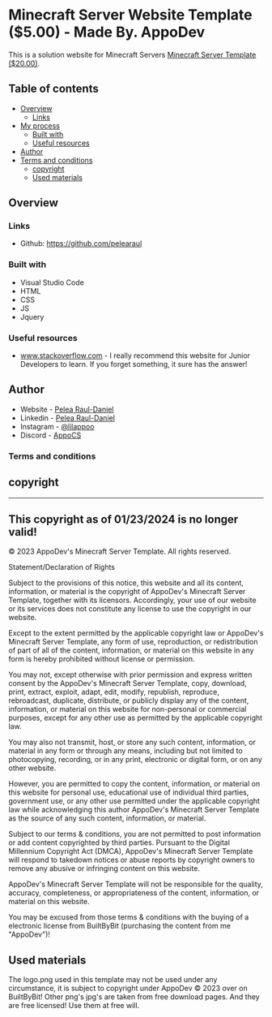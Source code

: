 # Minecraft Server Website Template ($5.00) - Made By. AppoDev

This is a solution website for Minecraft Servers [Minecraft Server Template ($20.00)](https://github.com/pelearaul). 

## Table of contents

- [Overview](#overview)
  - [Links](#links)
- [My process](#my-process)
  - [Built with](#built-with)
  - [Useful resources](#useful-resources)
- [Author](#author)
- [Terms and conditions](#terms-and-conditions)
  - [copyright](#copyright)
  - [Used materials](#used-materials)

## Overview

### Links

- Github: https://github.com/pelearaul

### Built with

- Visual Studio Code
- HTML
- CSS
- JS
- Jquery

### Useful resources

- www.stackoverflow.com - I really recommend this website for Junior Developers to learn. If you forget something, it sure has the answer!

## Author

- Website - [Pelea Raul-Daniel](https://www.eslcs.ro)
- Linkedin - [Pelea Raul-Daniel](https://www.linkedin.com/in/pelearauldaniel/)
- Instagram - [@lilappoo](https://www.instagram.com/lilappoo)
- Discord - [AppoCS](https://discord.eslcs.ro/)

### Terms and conditions

## copyright
------------------------------------------------------
This copyright as of 01/23/2024 is no longer valid!
------------------------------------------------------
© 2023 AppoDev's Minecraft Server Template. All rights reserved.

Statement/Declaration of Rights

Subject to the provisions of this notice, this website and all its content, information,
or material is the copyright of AppoDev's Minecraft Server Template, together with its licensors. Accordingly,
your use of our website or its services does not constitute any license to use the copyright in our website.

Except to the extent permitted by the applicable copyright law or AppoDev's Minecraft Server Template, 
any form of use, reproduction, or redistribution of part of all of the content, information, or material
on this website in any form is hereby prohibited without license or permission.

You may not, except otherwise with prior permission and express written consent by the AppoDev's Minecraft Server Template, 
copy, download, print, extract, exploit, adapt, edit, modify, republish, reproduce, rebroadcast, duplicate, distribute, 
or publicly display any of the content, information, or material on this website for non-personal or commercial purposes, 
except for any other use as permitted by the applicable copyright law.

You may also not transmit, host, or store any such content, information, or material in any form or through any means, 
including but not limited to photocopying, recording, or in any print, electronic or digital form, or on any other website.

However, you are permitted to copy the content, information, or material on this website for personal use, 
educational use of individual third parties, government use, or any other use permitted under the applicable 
copyright law while acknowledging this author AppoDev's Minecraft Server Template as the source of any such content, information, or material.

Subject to our terms & conditions, you are not permitted to post information or add content copyrighted by third parties. 
Pursuant to the Digital Millennium Copyright Act (DMCA), AppoDev's Minecraft Server Template will respond to takedown notices 
or abuse reports by copyright owners to remove any abusive or infringing content on this website.

AppoDev's Minecraft Server Template will not be responsible for the quality, accuracy, completeness,
or appropriateness of the content, information, or material on this website.

You may be excused from those terms & conditions with the buying of a electronic license from BuiltByBit (purchasing the content from me "AppoDev")!

## Used materials

The logo.png used in this template may not be used under any circumstance, it is subject to copyright under AppoDev © 2023 over on BuiltByBit!
Other png's jpg's are taken from free download pages. And they are free licensed! Use them at free will.
